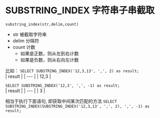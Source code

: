 # SUBSTRING_INDEX 字符串子串截取
``` substring_index(str,delim,count) ```  
- str 被截取字符串
- delim 分隔符
- count 计数
  - 如果是正数，则从左到右计数
  - 如果是负数，则从右向左计数  

比如：
``` SELECT SUBSTRING_INDEX('12,3,13', ',', 2) as result; ```  
| result |
| --- |
| 12,3 |  

``` SELECT SUBSTRING_INDEX('12,3', ',', -1) as result; ```  
| result |
| --- |
| 3 |  

相当于执行下面语句, 即获取中间某次匹配的方法
``` SELECT SUBSTRING_INDEX(SUBSTRING_INDEX('12,3,13', ',', 2), ',', -1) as result; ```
